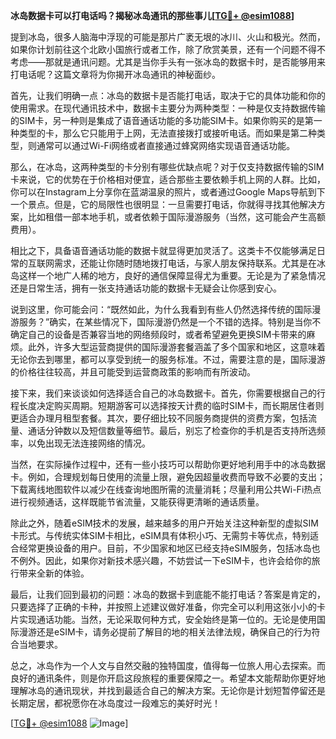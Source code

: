**冰岛数据卡可以打电话吗？揭秘冰岛通讯的那些事儿[[TG💪+ @esim1088](https://t.me/s/esim1088)]**

提到冰岛，很多人脑海中浮现的可能是那片广袤无垠的冰川、火山和极光。然而，如果你计划前往这个北欧小国旅行或者工作，除了欣赏美景，还有一个问题不得不考虑——那就是通讯问题。尤其是当你手头有一张冰岛的数据卡时，是否能够用来打电话呢？这篇文章将为你揭开冰岛通讯的神秘面纱。

首先，让我们明确一点：冰岛的数据卡是否能打电话，取决于它的具体功能和你的使用需求。在现代通讯技术中，数据卡主要分为两种类型：一种是仅支持数据传输的SIM卡，另一种则是集成了语音通话功能的多功能SIM卡。如果你购买的是第一种类型的卡，那么它只能用于上网，无法直接拨打或接听电话。而如果是第二种类型，则通常可以通过Wi-Fi网络或者直接通过蜂窝网络实现语音通话功能。

那么，在冰岛，这两种类型的卡分别有哪些优缺点呢？对于仅支持数据传输的SIM卡来说，它的优势在于价格相对便宜，适合那些主要依赖手机上网的人群。比如，你可以在Instagram上分享你在蓝湖温泉的照片，或者通过Google Maps导航到下一个景点。但是，它的局限性也很明显：一旦需要打电话，你就得寻找其他解决方案，比如租借一部本地手机，或者依赖于国际漫游服务（当然，这可能会产生高额费用）。

相比之下，具备语音通话功能的数据卡就显得更加灵活了。这类卡不仅能够满足日常的互联网需求，还能让你随时随地拨打电话，与家人朋友保持联系。尤其是在冰岛这样一个地广人稀的地方，良好的通信保障显得尤为重要。无论是为了紧急情况还是日常生活，拥有一张支持通话功能的数据卡无疑会让你感到安心。

说到这里，你可能会问：“既然如此，为什么我看到有些人仍然选择传统的国际漫游服务？”确实，在某些情况下，国际漫游仍然是一个不错的选择。特别是当你不确定自己的设备是否兼容当地的网络频段时，或者希望避免更换SIM卡带来的麻烦。此外，许多大型运营商提供的国际漫游套餐涵盖了多个国家和地区，这意味着无论你去到哪里，都可以享受到统一的服务标准。不过，需要注意的是，国际漫游的价格往往较高，并且可能受到运营商政策的影响而有所波动。

接下来，我们来谈谈如何选择适合自己的冰岛数据卡。首先，你需要根据自己的行程长度决定购买周期。短期游客可以选择按天计费的临时SIM卡，而长期居住者则更适合办理月租型套餐。其次，要仔细比较不同服务商提供的资费方案，包括流量、通话分钟数以及短信数量等细节。最后，别忘了检查你的手机是否支持所选频率，以免出现无法连接网络的情况。

当然，在实际操作过程中，还有一些小技巧可以帮助你更好地利用手中的冰岛数据卡。例如，合理规划每日使用的流量上限，避免因超量收费而导致不必要的支出；下载离线地图软件以减少在线查询地图所需的流量消耗；尽量利用公共Wi-Fi热点进行视频通话，这样既能节省流量，又能获得更清晰的通话质量。

除此之外，随着eSIM技术的发展，越来越多的用户开始关注这种新型的虚拟SIM卡形式。与传统实体SIM卡相比，eSIM具有体积小巧、无需剪卡等优点，特别适合经常更换设备的用户。目前，不少国家和地区已经支持eSIM服务，包括冰岛也不例外。因此，如果你对新技术感兴趣，不妨尝试一下eSIM卡，也许会给你的旅行带来全新的体验。

最后，让我们回到最初的问题：冰岛的数据卡到底能不能打电话？答案是肯定的，只要选择了正确的卡种，并按照上述建议做好准备，你完全可以利用这张小小的卡片实现通话功能。当然，无论采取何种方式，安全始终是第一位的。无论是使用国际漫游还是eSIM卡，请务必提前了解目的地的相关法律法规，确保自己的行为符合当地要求。

总之，冰岛作为一个人文与自然交融的独特国度，值得每一位旅人用心去探索。而良好的通讯条件，则是你开启这段旅程的重要保障之一。希望本文能帮助你更好地理解冰岛的通讯现状，并找到最适合自己的解决方案。无论你是计划短暂停留还是长期定居，都祝愿你在冰岛度过一段难忘的美好时光！

[[TG💪+ @esim1088](https://t.me/s/esim1088) ![Image](https://i.postimg.cc/4NQfJmqS/Snipaste-2025-05-13-00-14-12.png)]